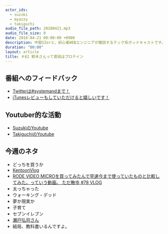 ```yaml
---
actor_ids:
  - suzuki
  - myazzy
  - takiguchi
audio_file_path: 20180421.mp3
audio_file_size: 0
date: 2018-04-21 00:00:00 +0900
description: 中堅SIerと、初心者WEBエンジニアが雑談するテック系ポッドキャストです。
duration: "00:00"
layout: article
title: ＃62 鈴木さんって普段はプロテイン
---
```

## 番組へのフィードバック
* [Twitterは#systemandまで！](https://twitter.com/search?q=%23systemand)
* [iTunesレビューもしていただけると嬉しいです！](https://itunes.apple.com/jp/podcast/systemand-online/id1205168408?mt=2)

## Youtuber的な活動
* [SuzukiのYoutube](https://www.youtube.com/channel/UCqTozqKO5AWD8OccCnW3Rvw)
* [TakiguchiのYoutube](https://www.youtube.com/channel/UCtoXGiMeDggQPdGoanDE2sA)


## 今週のネタ
* どっちを買うか
* [KentoonVlog](https://www.youtube.com/channel/UCljLegRnHaPw9z7fFQYLeeQ)
* [RODE VIDEO MICROを買ってみたんで早速今まで使っていたものと比較してみた。っていう動画。 ただ散歩 #78 VLOG](https://www.youtube.com/watch?v=5YSUGH2XnJY)
* 太っちゃった
* ウォーキング・デッド
* 夢か現実か
* 子育て
* セブンイレブン
* [瀬戸弘司さん](https://www.youtube.com/channel/UCFBjsYvwX7kWUjQoW7GcJ5A)
* 結局、教科書いるんですよ。

